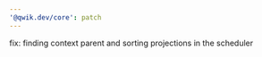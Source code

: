 ```yaml
---
'@qwik.dev/core': patch
---
```


fix: finding context parent and sorting projections in the scheduler
